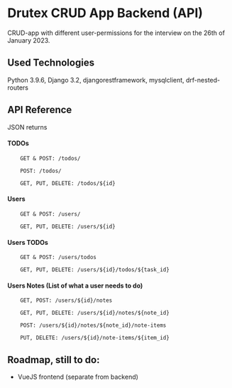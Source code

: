 
# Drutex CRUD App Backend (API)

CRUD-app with different user-permissions for the interview on the 26th of January 2023.



## Used Technologies

Python 3.9.6, Django 3.2, djangorestframework, mysqlclient, drf-nested-routers


## API Reference
JSON returns 
#### TODOs

```http
    GET & POST: /todos/
```
```http
    POST: /todos/
```
```http
    GET, PUT, DELETE: /todos/${id}
```

#### Users
```http
    GET & POST: /users/
```
```http
    GET, PUT, DELETE: /users/${id}
```
#### Users TODOs
```http
    GET & POST: /users/todos
```
```http
    GET, PUT, DELETE: /users/${id}/todos/${task_id}
```
#### Users Notes (List of what a user needs to do)
```http
    GET, POST: /users/${id}/notes
```
```http
    GET, PUT, DELETE: /users/${id}/notes/${note_id}
```
```http
    POST: /users/${id}/notes/${note_id}/note-items
```
```http
    PUT, DELETE: /users/${id}/note-items/${item_id}
```





## Roadmap, still to do:

- VueJS frontend (separate from backend)



